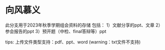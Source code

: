 # 向风慕义
此分支用于2023年秋季学期组会资料的存储
包括：
1）文献分享的ppt、文章
2）参会报告的ppt
3）预开题（中检、final答辩等）ppt


tips:
上传文件类型支持：pdf、ppt、word   (warning：txt文件不支持)
